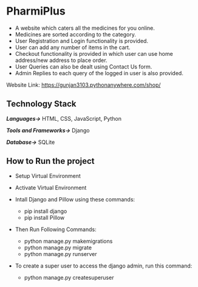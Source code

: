 # PharmiPlus

- A website which caters all the medicines for you online. 
- Medicines are sorted according to the category. 
- User Registration and Login functionality is provided.
- User can add any number of items in the cart.
- Checkout functionality is provided in which user can use home address/new address to place order.
- User Queries can also be dealt using Contact Us form.
- Admin Replies to each query of the logged in user is also provided.

Website Link: https://gunjan3103.pythonanywhere.com/shop/

## Technology Stack

***Languages->*** HTML, CSS, JavaScript, Python

***Tools and Frameworks->*** Django

***Database->*** SQLite

## How to Run the project

- Setup Virtual Environment
- Activate Virtual Environment
- Intall Django and Pillow using these commands:

    - pip install django
    - pip install Pillow
- Then Run Following Commands:

    - python manage.py makemigrations
    - python manage.py migrate
    - python manage.py runserver
- To create a super user to access the django admin, run this command:

    - python manage.py createsuperuser   
